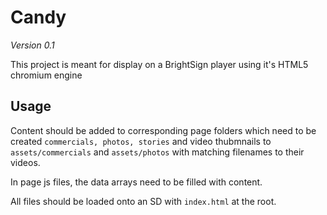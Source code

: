 # Candy

*Version 0.1*

This project is meant for display on a BrightSign player using it's HTML5 chromium engine

## Usage

Content should be added to corresponding page folders which need to be created `commercials, photos, stories` and video thubmnails to `assets/commercials` and `assets/photos` with matching filenames to their videos.

In page js files, the data arrays need to be filled with content.

All files should be loaded onto an SD with `index.html` at the root.

